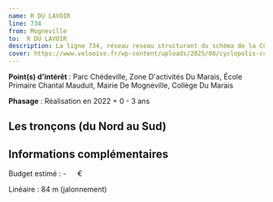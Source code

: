 ```yaml
---
name: R DU LAVOIR
line: 734
from: Mogneville
to:  R DU LAVOIR 
description: La ligne 734, réseau reseau structurant du schéma de la CCLVD (tronçon 134) concerne Mogneville - R DU LAVOIR
cover: https://www.velooise.fr/wp-content/uploads/2025/08/cyclopolis-cclvd-134.jpg
---
```


**Point(s) d'intérêt** : Parc Chédeville, Zone D'activités Du Marais, École Primaire Chantal Mauduit, Mairie De Mogneville, Collège Du Marais

**Phasage** : Réalisation en 2022 + 0 - 3 ans

## Les tronçons (du Nord au Sud)

## Informations complémentaires

Budget estimé :  -   € 

Linéaire : 84 m (jalonnement)

